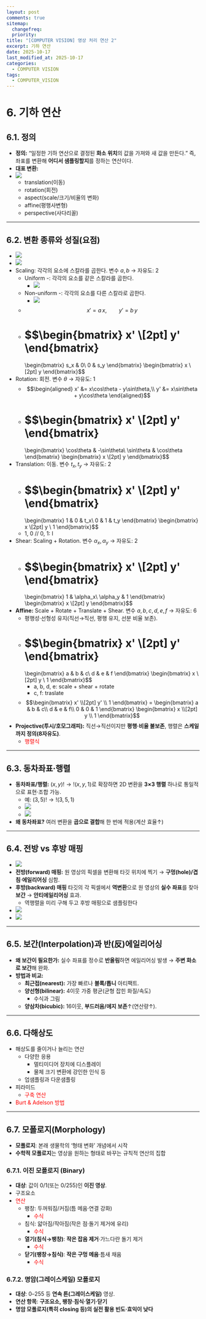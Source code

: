 ```yaml
---
layout: post
comments: true
sitemap:
  changefreq:
  priority:
title: "[COMPUTER VISION] 영상 처리 연산 2"
excerpt: 기하 연산
date: 2025-10-17
last_modified_at: 2025-10-17
categories:
  - COMPUTER VISION
tags:
  - COMPUTER_VISION
---
```


# 6. 기하 연산

## 6.1. 정의

- **정의:** “일정한 기하 연산으로 결정된 **화소 위치**의 값을 가져와 새 값을 만든다.” 즉, 좌표를 변환해 **어디서 샘플링할지**를 정하는 연산이다.
- **대표 변환:**
- ![](../../_image/2025-10-17-14-56-12.jpg)
	- translation(이동)
	- rotation(회전)
	- aspect(scale/크기/비율의 변화)
	- affine(평행사변형)
	- perspective(사다리꼴)

---

## 6.2. 변환 종류와 성질(요점)

- ![](../../_image/2025-10-17-14-56-20.jpg)
- ![](../../_image/2025-10-17-14-56-32.jpg)
- Scaling: 각각의 요소에 스칼라를 곱한다. 변수 $a, b$ → 자유도: 2
	- Uniform -: 각각의 요소를 같은 스칼라를 곱한다.
		- ![](../../_image/2025-10-17-14-13-52.png)
	- Non-uniform -: 각각의 요소를 다른 스칼라로 곱한다.
		- ![](../../_image/2025-10-17-14-14-07.png)
	- $$x' = a\,x,\qquad y' = b\,y$$
	- $$\begin{bmatrix} x' \\[2pt] y' \end{bmatrix}
		=
		\begin{bmatrix}
		s_x & 0\\
		0 & s_y
		\end{bmatrix}
		\begin{bmatrix} x \\[2pt] y \end{bmatrix}$$
- Rotation: 회전. 변수 $\theta$ → 자유도: 1
	- $$\begin{aligned}
		x' &= x\cos\theta - y\sin\theta,\\
		y' &= x\sin\theta + y\cos\theta
		\end{aligned}$$
	- $$\begin{bmatrix} x' \\[2pt] y' \end{bmatrix}
		=
		\begin{bmatrix}
		\cos\theta & -\sin\theta\\
		\sin\theta & \cos\theta
		\end{bmatrix}
		\begin{bmatrix} x \\[2pt] y \end{bmatrix}$$
- Translation: 이동. 변수 $t_x, t_y$ → 자유도: 2
	- $$\begin{bmatrix} x' \\[2pt] y' \end{bmatrix}
		=
		\begin{bmatrix}
		1 & 0 & t_x\\
		0 & 1 & t_y
		\end{bmatrix}
		\begin{bmatrix} x \\[2pt] y \\ 1 \end{bmatrix}$$
	- 1, 0 // 0, 1: I
- Shear: Scaling + Rotation. 변수 $\alpha_x, \alpha_y$ → 자유도: 2
	- $$\begin{bmatrix} x' \\[2pt] y' \end{bmatrix}
		=
		\begin{bmatrix}
		1 & \alpha_x\\
		\alpha_y & 1
		\end{bmatrix}
		\begin{bmatrix} x \\[2pt] y \end{bmatrix}$$
- **Affine:** Scale + Rotate + Translate + Shear. 변수 $a, b, c, d, e, f$ → 자유도: 6
	- 평행성·선형성 유지(직선→직선, 평행 유지, 선분 비율 보존).
	- $$\begin{bmatrix} x' \\[2pt] y' \end{bmatrix}
		=
		\begin{bmatrix}
		a & b & c\\
		d & e & f
		\end{bmatrix}
		\begin{bmatrix} x \\[2pt] y \\ 1 \end{bmatrix}$$
		- a, b, d, e: scale + shear + rotate
		- c, f: traslate
	- $$\begin{bmatrix} x' \\[2pt] y' \\ 1 \end{bmatrix} =
			\begin{bmatrix}
			a & b & c\\
			d & e & f\\
			0 & 0 & 1
			\end{bmatrix}
			\begin{bmatrix} x \\[2pt] y \\ 1 \end{bmatrix}$$
- **Projective(투시/호모그래피):** 직선→직선이지만 **평행·비율 불보존**, 행렬은 **스케일까지 정의(8자유도)**.
	- <font color="#ff0000">행렬식</font>

---

## 6.3. 동차좌표·행렬

- **동차좌표/행렬:** $(x,y)!\to!(x,y,1)$로 확장하면 2D 변환을 **3×3 행렬** 하나로 통일적으로 표현·조합 가능.
	- 예: $(3,5)!\to!(3,5,1)$
	- ![](../../_image/2025-10-17-15-04-03.png)
	- ![](../../_image/2025-10-17-15-05-36.png)
- **왜 동차좌표?** 여러 변환을 **곱으로 결합**해 한 번에 적용(계산 효율↑)

---

## 6.4. 전방 vs 후방 매핑

- ![](../../_image/2025-10-17-15-06-25.png)
- **전방(forward) 매핑:** 원 영상의 픽셀을 변환해 타깃 위치에 찍기 → **구멍(hole)/겹침**·**에일리어싱** 심함.
- **후방(backward) 매핑** 타깃의 각 픽셀에서 **역변환**으로 원 영상의 **실수 좌표**를 찾아 **보간** → **안티에일리어싱** 효과.
	- 역행렬을 미리 구해 두고 후방 매핑으로 샘플링한다
- ![](../../_image/2025-10-17-15-07-00.png)
- ![](../../_image/2025-10-17-15-07-14.png)

---

## 6.5. 보간(Interpolation)과 반(反)에일리어싱

- **왜 보간이 필요한가:** 실수 좌표를 정수로 **반올림**하면 에일리어싱 발생 → **주변 화소로 보간**해 완화.
- **방법과 비교:**
    - **최근접(nearest):** 가장 빠르나 **블록/톱니** 아티팩트.
    - **양선형(bilinear):** 4이웃 가중 평균(균형 잡힌 화질/속도)
	    - 수식과 그림
    - **양삼차(bicubic):** 16이웃, **부드러움/에지 보존**↑(연산량↑).

---

## 6.6. 다해상도

- 해상도를 줄이거나 늘리는 연산
	- 다양한 응용
		- 멀티미디어 장치에 디스플레이
		- 물체 크기 변환에 강인한 인식 등
	- 업샘플링과 다운샘플링
- 피라미드
	- <font color="#ff0000">구축 연산</font>
- <font color="#ff0000">Burt & Adelson 방법</font>

---

## 6.7. 모폴로지(Morphology)

- **모폴로지**: 본래 생물학의 ‘형태 변화’ 개념에서 시작
- **수학적 모폴로지**는 영상을 원하는 형태로 바꾸는 규칙적 연산의 집합

### 6.7.1. 이진 모폴로지 (Binary)

- **대상**: 값이 0/1(또는 0/255)인 **이진 영상**.
- 구조요소
- <font color="#ff0000">연산</font>
	- 팽창: 두꺼워짐/커짐(틈 메움·연결 강화)
		- <font color="#ff0000">수식</font>
	- 침식: 얇아짐/작아짐(작은 점·돌기 제거에 유리)
		- <font color="#ff0000">수식</font>
	- **열기(침식→팽창)**: **작은 잡음 제거**·가느다란 돌기 제거
		- <font color="#ff0000">수식</font>
	- **닫기(팽창→침식)**: **작은 구멍 메움**·틈새 채움
		- <font color="#ff0000">수식</font>

### 6.7.2. 명암(그레이스케일) 모폴로지

- **대상**: 0–255 등 **연속 톤(그레이스케일)** 영상.
- **연산 항목**: **구조요소, 팽창·침식·열기·닫기**
- **명암 모폴로지(특히 closing 등)의 실전 활용 빈도·효익이 낮다**